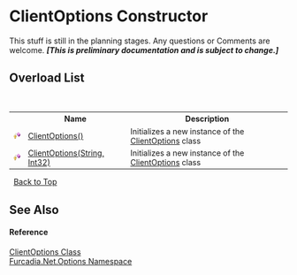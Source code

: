 # ClientOptions Constructor 
This stuff is still in the planning stages. Any questions or Comments are welcome. _**\[This is preliminary documentation and is subject to change.\]**_


## Overload List
&nbsp;<table><tr><th></th><th>Name</th><th>Description</th></tr><tr><td>![Protected method](media/protmethod.gif "Protected method")</td><td><a href="M_Furcadia_Net_Options_ClientOptions__ctor">ClientOptions()</a></td><td>
Initializes a new instance of the <a href="T_Furcadia_Net_Options_ClientOptions">ClientOptions</a> class</td></tr><tr><td>![Protected method](media/protmethod.gif "Protected method")</td><td><a href="M_Furcadia_Net_Options_ClientOptions__ctor_1">ClientOptions(String, Int32)</a></td><td>
Initializes a new instance of the <a href="T_Furcadia_Net_Options_ClientOptions">ClientOptions</a> class</td></tr></table>&nbsp;
<a href="#clientoptions-constructor">Back to Top</a>

## See Also


#### Reference
<a href="T_Furcadia_Net_Options_ClientOptions">ClientOptions Class</a><br /><a href="N_Furcadia_Net_Options">Furcadia.Net.Options Namespace</a><br />
